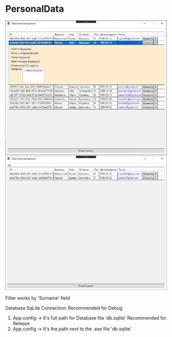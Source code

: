 # PersonalData
![alt text](Present.png)
![alt text](Present2.png)

Filter works by 'Surname' field

Database SqLite Connection:
Recommended for Debug
1) App.config -> <add name="DefaultConnection" connectionString="Data Source=D:\GitProjects\ForStudy\PersonalData\db.sqlite" />
It's full path for Database file 'db.sqlite'
Recommended for Release
2) App.config -> <add name="DefaultConnection" connectionString="Data Source=.\db.sqlite" />
It's the path next to the .exe file 'db.sqlite'
